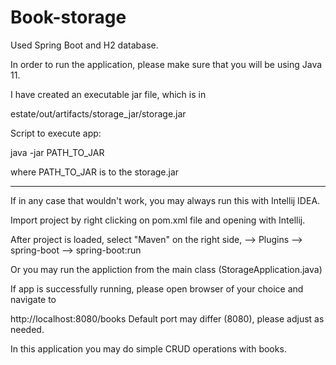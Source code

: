 # Book-storage

Used Spring Boot and H2 database.

In order to run the application, please make sure that you will be using Java 11.

I have created an executable jar file, which is in

estate/out/artifacts/storage_jar/storage.jar

Script to execute app:

java -jar PATH_TO_JAR

where PATH_TO_JAR is to the storage.jar

---

If in any case that wouldn't work, you may always run this with Intellij IDEA.

Import project by right clicking on pom.xml file and opening with Intellij.

After project is loaded, select "Maven" on the right side, --> Plugins --> spring-boot --> spring-boot:run

Or you may run the appliction from the main class (StorageApplication.java)

If app is successfully running, please open browser of your choice and navigate to

http://localhost:8080/books
Default port may differ (8080), please adjust as needed.

In this application you may do simple CRUD operations with books.